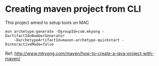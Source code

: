 # Creating maven project from CLI
This project aimed to setup tools on MAC

```
mvn archetype:generate -DgroupId=com.mkyong -DartifactId=NumberGenerator 
	-DarchetypeArtifactId=maven-archetype-quickstart -DinteractiveMode=false
```

Ref: http://www.mkyong.com/maven/how-to-create-a-java-project-with-maven/
